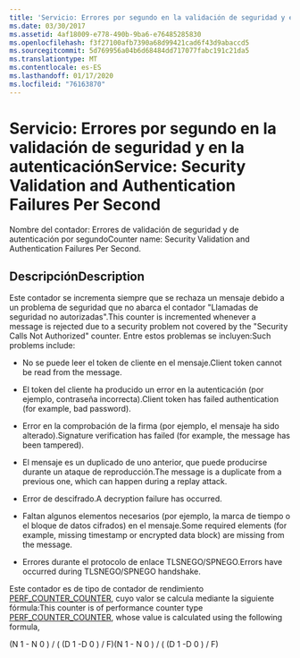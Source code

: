 ```yaml
---
title: 'Servicio: Errores por segundo en la validación de seguridad y en la autenticación'
ms.date: 03/30/2017
ms.assetid: 4af18009-e778-490b-9ba6-e76485285830
ms.openlocfilehash: f3f27100afb7390a68d99421cad6f43d9abaccd5
ms.sourcegitcommit: 5d769956a04b6d68484dd717077fabc191c21da5
ms.translationtype: MT
ms.contentlocale: es-ES
ms.lasthandoff: 01/17/2020
ms.locfileid: "76163870"
---
```

# <a name="service-security-validation-and-authentication-failures-per-second"></a><span data-ttu-id="63a1e-102">Servicio: Errores por segundo en la validación de seguridad y en la autenticación</span><span class="sxs-lookup"><span data-stu-id="63a1e-102">Service: Security Validation and Authentication Failures Per Second</span></span>
<span data-ttu-id="63a1e-103">Nombre del contador: Errores de validación de seguridad y de autenticación por segundo</span><span class="sxs-lookup"><span data-stu-id="63a1e-103">Counter name: Security Validation and Authentication Failures Per Second.</span></span>  
  
## <a name="description"></a><span data-ttu-id="63a1e-104">Descripción</span><span class="sxs-lookup"><span data-stu-id="63a1e-104">Description</span></span>  
 <span data-ttu-id="63a1e-105">Este contador se incrementa siempre que se rechaza un mensaje debido a un problema de seguridad que no abarca el contador "Llamadas de seguridad no autorizadas".</span><span class="sxs-lookup"><span data-stu-id="63a1e-105">This counter is incremented whenever a message is rejected due to a security problem not covered by the "Security Calls Not Authorized" counter.</span></span> <span data-ttu-id="63a1e-106">Entre estos problemas se incluyen:</span><span class="sxs-lookup"><span data-stu-id="63a1e-106">Such problems include:</span></span>  
  
- <span data-ttu-id="63a1e-107">No se puede leer el token de cliente en el mensaje.</span><span class="sxs-lookup"><span data-stu-id="63a1e-107">Client token cannot be read from the message.</span></span>  
  
- <span data-ttu-id="63a1e-108">El token del cliente ha producido un error en la autenticación (por ejemplo, contraseña incorrecta).</span><span class="sxs-lookup"><span data-stu-id="63a1e-108">Client token has failed authentication (for example, bad password).</span></span>  
  
- <span data-ttu-id="63a1e-109">Error en la comprobación de la firma (por ejemplo, el mensaje ha sido alterado).</span><span class="sxs-lookup"><span data-stu-id="63a1e-109">Signature verification has failed (for example, the message has been tampered).</span></span>  
  
- <span data-ttu-id="63a1e-110">El mensaje es un duplicado de uno anterior, que puede producirse durante un ataque de reproducción.</span><span class="sxs-lookup"><span data-stu-id="63a1e-110">The message is a duplicate from a previous one, which can happen during a replay attack.</span></span>  
  
- <span data-ttu-id="63a1e-111">Error de descifrado.</span><span class="sxs-lookup"><span data-stu-id="63a1e-111">A decryption failure has occurred.</span></span>  
  
- <span data-ttu-id="63a1e-112">Faltan algunos elementos necesarios (por ejemplo, la marca de tiempo o el bloque de datos cifrados) en el mensaje.</span><span class="sxs-lookup"><span data-stu-id="63a1e-112">Some required elements (for example, missing timestamp or encrypted data block) are missing from the message.</span></span>  
  
- <span data-ttu-id="63a1e-113">Errores durante el protocolo de enlace TLSNEGO/SPNEGO.</span><span class="sxs-lookup"><span data-stu-id="63a1e-113">Errors have occurred during TLSNEGO/SPNEGO handshake.</span></span>  
  
 <span data-ttu-id="63a1e-114">Este contador es de tipo de contador de rendimiento [PERF_COUNTER_COUNTER](https://docs.microsoft.com/previous-versions/windows/it-pro/windows-server-2003/cc740048(v=ws.10)), cuyo valor se calcula mediante la siguiente fórmula:</span><span class="sxs-lookup"><span data-stu-id="63a1e-114">This counter is of performance counter type [PERF_COUNTER_COUNTER](https://docs.microsoft.com/previous-versions/windows/it-pro/windows-server-2003/cc740048(v=ws.10)), whose value is calculated using the following formula,</span></span>  
  
 <span data-ttu-id="63a1e-115">(N 1 - N 0 ) / ( (D 1 -D 0 ) / F)</span><span class="sxs-lookup"><span data-stu-id="63a1e-115">(N 1 - N 0 ) / ( (D 1 -D 0 ) / F)</span></span>
